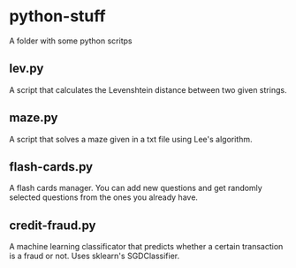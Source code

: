 # python-stuff
A folder with some python scritps

## lev.py
A script that calculates the Levenshtein distance between two given strings.

## maze.py
A script that solves a maze given in a txt file using Lee's algorithm.

## flash-cards.py
A flash cards manager. You can add new questions and get randomly selected questions from the ones you already have.

## credit-fraud.py
A machine learning classificator that predicts whether a certain transaction is a fraud or not. Uses sklearn's SGDClassifier.
